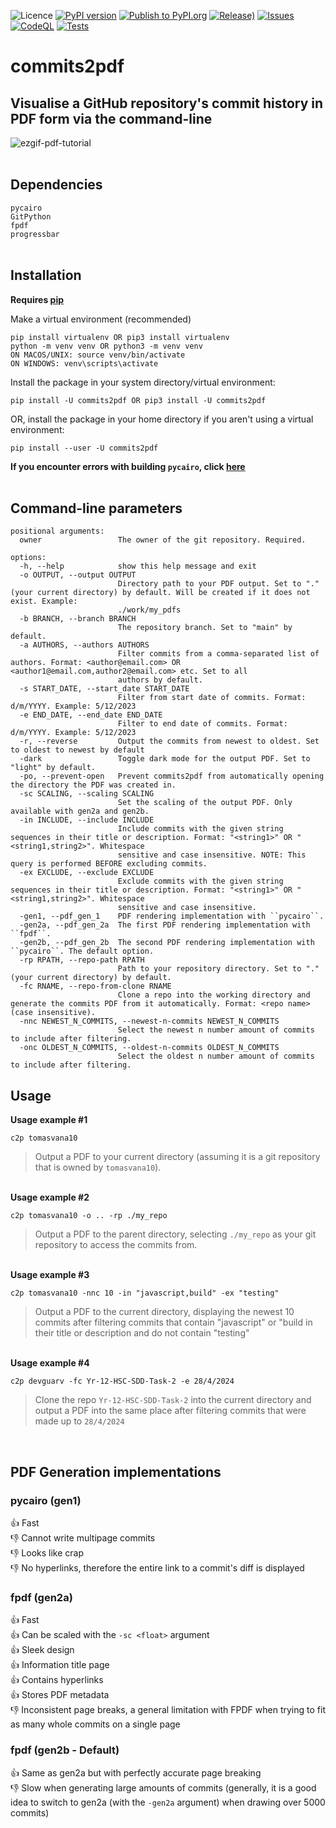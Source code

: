 ![Licence](https://img.shields.io/badge/licence-MIT-green?style=flat?logo=licence)
[![PyPI version](https://img.shields.io/pypi/v/commits2pdf?style=flat-square)](https://pypi.org/project/commits2pdf/)
[![Publish to PyPI.org](https://github.com/tomasvana10/commits2pdf/actions/workflows/publish.yml/badge.svg)](https://github.com/tomasvana10/commits2pdf/actions/workflows/publish.yml)
[![Release)](https://img.shields.io/github/v/release/tomasvana10/commits2pdf?logo=github)](https://github.com/tomasvana10/commits2pdf/releases/latest)
[![Issues](https://img.shields.io/github/issues-raw/tomasvana10/commits2pdf.svg?maxAge=25000)](https://github.com/tomasvana10/commits2pdf/issues)
[![CodeQL](https://github.com/tomasvana10/commits2pdf/actions/workflows/github-code-scanning/codeql/badge.svg)](https://github.com/tomasvana10/commits2pdf/actions/workflows/github-code-scanning/codeql)
[![Tests](https://github.com/tomasvana10/commits2pdf/actions/workflows/tox-tests.yml/badge.svg)](https://github.com/tomasvana10/commits2pdf/actions/workflows/tox-tests.yml)

# commits2pdf
Visualise a GitHub repository's commit history in PDF form via the command-line
---
![ezgif-pdf-tutorial](https://github.com/tomasvana10/commits2pdf/assets/124552709/fcc4b5da-2326-4405-80fe-cf984f61129c)
<br><br>
## Dependencies
`pycairo`<br>
`GitPython`<br>
`fpdf`<br>
`progressbar`
<br><br>
## Installation
**Requires [pip](https://pip.pypa.io/en/stable/installation/)**

Make a virtual environment (recommended)
```
pip install virtualenv OR pip3 install virtualenv
python -m venv venv OR python3 -m venv venv
ON MACOS/UNIX: source venv/bin/activate
ON WINDOWS: venv\scripts\activate
```

Install the package in your system directory/virtual environment:
```
pip install -U commits2pdf OR pip3 install -U commits2pdf
```
OR, install the package in your home directory if you aren't using a virtual environment:
```
pip install --user -U commits2pdf
```


**If you encounter errors with building `pycairo`, click [here](https://stackoverflow.com/a/76175684/23245953)**
<br><br>

## Command-line parameters
```
positional arguments:
  owner                 The owner of the git repository. Required.

options:
  -h, --help            show this help message and exit
  -o OUTPUT, --output OUTPUT
                        Directory path to your PDF output. Set to "." (your current directory) by default. Will be created if it does not exist. Example:
                        ./work/my_pdfs
  -b BRANCH, --branch BRANCH
                        The repository branch. Set to "main" by default.
  -a AUTHORS, --authors AUTHORS
                        Filter commits from a comma-separated list of authors. Format: <author@email.com> OR <author1@email.com,author2@email.com> etc. Set to all      
                        authors by default.
  -s START_DATE, --start_date START_DATE
                        Filter from start date of commits. Format: d/m/YYYY. Example: 5/12/2023
  -e END_DATE, --end_date END_DATE
                        Filter to end date of commits. Format: d/m/YYYY. Example: 5/12/2023
  -r, --reverse         Output the commits from newest to oldest. Set to oldest to newest by default
  -dark                 Toggle dark mode for the output PDF. Set to "light" by default.
  -po, --prevent-open   Prevent commits2pdf from automatically opening the directory the PDF was created in.
  -sc SCALING, --scaling SCALING
                        Set the scaling of the output PDF. Only available with gen2a and gen2b.
  -in INCLUDE, --include INCLUDE
                        Include commits with the given string sequences in their title or description. Format: "<string1>" OR "<string1,string2>". Whitespace
                        sensitive and case insensitive. NOTE: This query is performed BEFORE excluding commits.
  -ex EXCLUDE, --exclude EXCLUDE
                        Exclude commits with the given string sequences in their title or description. Format: "<string1>" OR "<string1,string2>". Whitespace
                        sensitive and case insensitive.
  -gen1, --pdf_gen_1    PDF rendering implementation with ``pycairo``.
  -gen2a, --pdf_gen_2a  The first PDF rendering implementation with ``fpdf``.
  -gen2b, --pdf_gen_2b  The second PDF rendering implementation with ``pycairo``. The default option.
  -rp RPATH, --repo-path RPATH
                        Path to your repository directory. Set to "." (your current directory) by default.
  -fc RNAME, --repo-from-clone RNAME
                        Clone a repo into the working directory and generate the commits PDF from it automatically. Format: <repo name> (case insensitive).
  -nnc NEWEST_N_COMMITS, --newest-n-commits NEWEST_N_COMMITS
                        Select the newest n number amount of commits to include after filtering.
  -onc OLDEST_N_COMMITS, --oldest-n-commits OLDEST_N_COMMITS
                        Select the oldest n number amount of commits to include after filtering.
```

## Usage
**Usage example #1**
```
c2p tomasvana10
```
> Output a PDF to your current directory (assuming it is a git repository that is owned by `tomasvana10`).

<br>**Usage example #2**
```
c2p tomasvana10 -o .. -rp ./my_repo
```
> Output a PDF to the parent directory, selecting `./my_repo` as your git repository to access the commits from.

<br>**Usage example #3**
```
c2p tomasvana10 -nnc 10 -in "javascript,build" -ex "testing"
```
> Output a PDF to the current directory, displaying the newest 10 commits after filtering commits that contain "javascript" or "build in their title or description and do not contain "testing"

<br>**Usage example #4**
```
c2p devguarv -fc Yr-12-HSC-SDD-Task-2 -e 28/4/2024
```
> Clone the repo `Yr-12-HSC-SDD-Task-2` into the current directory and output a PDF into the same place after filtering commits that were made up to `28/4/2024`
<br>

## PDF Generation implementations
### pycairo (gen1)
👍 Fast<br>
👎 Cannot write multipage commits<br>
👎 Looks like crap<br>
👎 No hyperlinks, therefore the entire link to a commit's diff is displayed

### fpdf (gen2a)
👍 Fast<br>
👍 Can be scaled with the `-sc <float>` argument<br> 
👍 Sleek design<br>
👍 Information title page<br>
👍 Contains hyperlinks<br>
👍 Stores PDF metadata<br>
👎 Inconsistent page breaks, a general limitation with FPDF when trying to fit as many whole commits on a single page<br> 

### fpdf (gen2b - Default)
👍 Same as gen2a but with perfectly accurate page breaking<br>
👎 Slow when generating large amounts of commits (generally, it is a good idea to switch to gen2a (with the `-gen2a` argument) when drawing over 5000 commits)<br>
